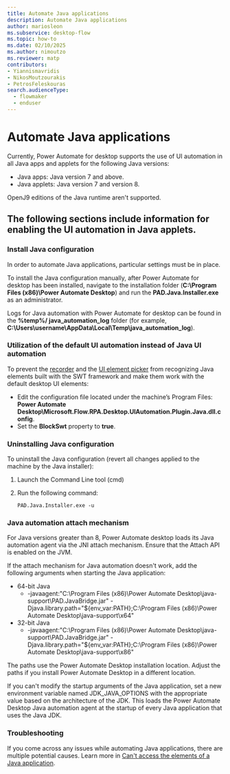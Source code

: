 ```yaml
---
title: Automate Java applications
description: Automate Java applications 
author: mariosleon
ms.subservice: desktop-flow
ms.topic: how-to
ms.date: 02/10/2025
ms.author: nimoutzo
ms.reviewer: matp
contributors:
- Yiannismavridis
- NikosMoutzourakis
- PetrosFeleskouras
search.audienceType: 
  - flowmaker
  - enduser
---
```

# Automate Java applications

Currently, Power Automate for desktop supports the use of UI automation in all Java apps and applets for the following Java versions:

- Java apps: Java version 7 and above.
- Java applets: Java version 7 and version 8.

OpenJ9 editions of the Java runtime aren't supported.

## The following sections include information for enabling the UI automation in Java applets.

### Install Java configuration

In order to automate Java applications, particular settings must be in place. 

To install the Java configuration manually, after Power Automate for desktop has been installed, navigate to the installation folder (**C:\Program Files (x86)\Power Automate Desktop**) and run the **PAD.Java.Installer.exe** as an administrator. 

Logs for Java automation with Power Automate for desktop can be found in the **%temp%/ java_automation_log** folder (for example, **C:\Users\username\AppData\Local\Temp\java_automation_log**). 

### Utilization of the default UI automation instead of Java UI automation

Το prevent the [recorder](../recording-flow.md) and the [UI element picker](../ui-elements.md) from recognizing Java elements built with the SWT framework and make them work with the default desktop UI elements:

- Edit the configuration file located under the machine’s Program Files: **Power Automate Desktop\Microsoft.Flow.RPA.Desktop.UIAutomation.Plugin.Java.dll.config**.
- Set the **BlockSwt** property to **true**.

### Uninstalling Java configuration

To uninstall the Java configuration (revert all changes applied to the machine by the Java installer): 

1. Launch the Command Line tool (cmd)

1. Run the following command:

    ``` CMD
    PAD.Java.Installer.exe -u 
    ```

### Java automation attach mechanism

For Java versions greater than 8, Power Automate desktop loads its Java automation agent via the JNI attach mechanism. Ensure that the Attach API is enabled on the JVM.

If the attach mechanism for Java automation doesn't work, add the following arguments when starting the Java application:

- 64-bit Java
  - -javaagent:"C:\Program Files (x86)\Power Automate Desktop\java-support\PAD.JavaBridge.jar" -Djava.library.path="${env_var:PATH};C:\Program Files (x86)\Power Automate Desktop\java-support\x64"
- 32-bit Java
  - -javaagent:"C:\Program Files (x86)\Power Automate Desktop\java-support\PAD.JavaBridge.jar" -Djava.library.path="${env_var:PATH};C:\Program Files (x86)\Power Automate Desktop\java-support\x86"

The paths use the Power Automate Desktop installation location. Adjust the paths if you install Power Automate Desktop in a different location.

If you can't modify the startup arguments of the Java application, set a new environment variable named JDK_JAVA_OPTIONS with the appropriate value based on the architecture of the JDK. This loads the Power Automate Desktop Java automation agent at the startup of every Java application that uses the Java JDK.

### Troubleshooting

If you come across any issues while automating Java applications, there are multiple potential causes. Learn more in [Can't access the elements of a Java application](/troubleshoot/power-platform/power-automate/desktop-flows/cannot-access-java-application-elements).
